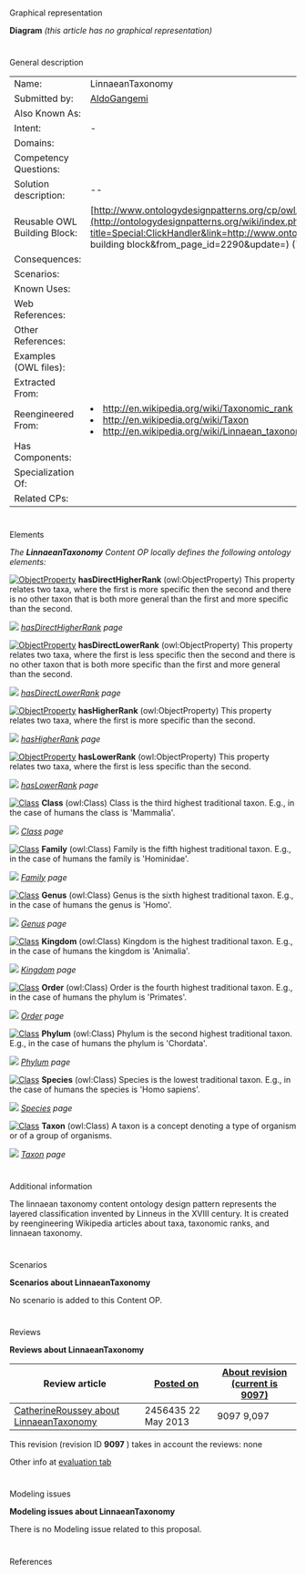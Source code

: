 # 

 Graphical representation



__Diagram__ 
_(this article has no graphical representation)_ 




# 

 General description




|  |  |
| --- | --- |
|  Name:  |  LinnaeanTaxonomy  |
|  Submitted by:  | [AldoGangemi](../User/AldoGangemi "User:AldoGangemi")  |
|  Also Known As:  |  |
|  Intent:  |  -  |
|  Domains:  |  |
|  Competency Questions:  |  |
|  Solution description:  |  --  |
|  Reusable OWL Building Block:  | [http://www.ontologydesignpatterns.org/cp/owl/linnaeantaxonomy.owl](http://ontologydesignpatterns.org/wiki/index.php?title=Special:ClickHandler&link=http://www.ontologydesignpatterns.org/cp/owl/linnaeantaxonomy.owl&message=OWL building block&from_page_id=2290&update=)  (751)  |
|  Consequences:  |  |
|  Scenarios:  |  |
|  Known Uses:  |  |
|  Web References:  |  |
|  Other References:  |  |
|  Examples (OWL files):  |  |
|  Extracted From:  |  |
|  Reengineered From:  | <li><a class="external free" href="http://en.wikipedia.org/wiki/Taxonomic_rank" rel="nofollow" title="http://en.wikipedia.org/wiki/Taxonomic_rank">        http://en.wikipedia.org/wiki/Taxonomic_rank       </a></li><li><a class="external free" href="http://en.wikipedia.org/wiki/Taxon" rel="nofollow" title="http://en.wikipedia.org/wiki/Taxon">        http://en.wikipedia.org/wiki/Taxon       </a></li><li><a class="external free" href="http://en.wikipedia.org/wiki/Linnaean_taxonomy" rel="nofollow" title="http://en.wikipedia.org/wiki/Linnaean_taxonomy">        http://en.wikipedia.org/wiki/Linnaean_taxonomy       </a></li> |
|  Has Components:  |  |
|  Specialization Of:  |  |
|  Related CPs:  |  |



  





# 

 Elements



_The
 __LinnaeanTaxonomy__ 
 Content OP locally defines the following ontology elements:_ 





[![ObjectProperty](../../../../images/thumb/c/c3/ObjectProperty.gif/20px-ObjectProperty.gif)](../Image/ObjectProperty.gif "ObjectProperty")
__hasDirectHigherRank__ 
 (owl:ObjectProperty) This property relates two taxa, where the first is more specific then the second and there is no other taxon that is both more general than the first and more specific than the second.
 
[![](../../../../../../../../../../../../images/thumb/8/87/ArrowRight.gif/11px-ArrowRight.gif)](../Image/ArrowRight.gif "ArrowRight.gif")
_[hasDirectHigherRank](../Submissions/LinnaeanTaxonomy/hasDirectHigherRank "Submissions:LinnaeanTaxonomy/hasDirectHigherRank") 
 page_ 



[![ObjectProperty](../../../../images/thumb/c/c3/ObjectProperty.gif/20px-ObjectProperty.gif)](../Image/ObjectProperty.gif "ObjectProperty")
__hasDirectLowerRank__ 
 (owl:ObjectProperty) This property relates two taxa, where the first is less specific then the second and there is no other taxon that is both more specific than the first and more general than the second.
 
[![](../../../../../../../../../../../../images/thumb/8/87/ArrowRight.gif/11px-ArrowRight.gif)](../Image/ArrowRight.gif "ArrowRight.gif")
_[hasDirectLowerRank](../Submissions/LinnaeanTaxonomy/hasDirectLowerRank "Submissions:LinnaeanTaxonomy/hasDirectLowerRank") 
 page_ 



[![ObjectProperty](../../../../images/thumb/c/c3/ObjectProperty.gif/20px-ObjectProperty.gif)](../Image/ObjectProperty.gif "ObjectProperty")
__hasHigherRank__ 
 (owl:ObjectProperty) This property relates two taxa, where the first is more specific than the second.
 
[![](../../../../../../../../../../../../images/thumb/8/87/ArrowRight.gif/11px-ArrowRight.gif)](../Image/ArrowRight.gif "ArrowRight.gif")
_[hasHigherRank](../Submissions/LinnaeanTaxonomy/hasHigherRank "Submissions:LinnaeanTaxonomy/hasHigherRank") 
 page_ 



[![ObjectProperty](../../../../images/thumb/c/c3/ObjectProperty.gif/20px-ObjectProperty.gif)](../Image/ObjectProperty.gif "ObjectProperty")
__hasLowerRank__ 
 (owl:ObjectProperty) This property relates two taxa, where the first is less specific than the second.
 
[![](../../../../../../../../../../../../images/thumb/8/87/ArrowRight.gif/11px-ArrowRight.gif)](../Image/ArrowRight.gif "ArrowRight.gif")
_[hasLowerRank](../Submissions/LinnaeanTaxonomy/hasLowerRank "Submissions:LinnaeanTaxonomy/hasLowerRank") 
 page_ 



[![Class](../../../../../../../../images/thumb/2/27/Class.gif/20px-Class.gif)](../Image/Class.gif "Class")
__Class__ 
 (owl:Class) Class is the third highest traditional taxon. E.g., in the case of humans the class is 'Mammalia'.
 
[![](../../../../../../../../../../../../images/thumb/8/87/ArrowRight.gif/11px-ArrowRight.gif)](../Image/ArrowRight.gif "ArrowRight.gif")
_[Class](../Submissions/LinnaeanTaxonomy/Class "Submissions:LinnaeanTaxonomy/Class") 
 page_ 



[![Class](../../../../../../../../images/thumb/2/27/Class.gif/20px-Class.gif)](../Image/Class.gif "Class")
__Family__ 
 (owl:Class) Family is the fifth highest traditional taxon. E.g., in the case of humans the family is 'Hominidae'.
 
[![](../../../../../../../../../../../../images/thumb/8/87/ArrowRight.gif/11px-ArrowRight.gif)](../Image/ArrowRight.gif "ArrowRight.gif")
_[Family](../Submissions/LinnaeanTaxonomy/Family "Submissions:LinnaeanTaxonomy/Family") 
 page_ 



[![Class](../../../../../../../../images/thumb/2/27/Class.gif/20px-Class.gif)](../Image/Class.gif "Class")
__Genus__ 
 (owl:Class) Genus is the sixth highest traditional taxon. E.g., in the case of humans the genus is 'Homo'.
 
[![](../../../../../../../../../../../../images/thumb/8/87/ArrowRight.gif/11px-ArrowRight.gif)](../Image/ArrowRight.gif "ArrowRight.gif")
_[Genus](../Submissions/LinnaeanTaxonomy/Genus "Submissions:LinnaeanTaxonomy/Genus") 
 page_ 



[![Class](../../../../../../../../images/thumb/2/27/Class.gif/20px-Class.gif)](../Image/Class.gif "Class")
__Kingdom__ 
 (owl:Class) Kingdom is the highest traditional taxon. E.g., in the case of humans the kingdom is 'Animalia'.
 
[![](../../../../../../../../../../../../images/thumb/8/87/ArrowRight.gif/11px-ArrowRight.gif)](../Image/ArrowRight.gif "ArrowRight.gif")
_[Kingdom](../Submissions/LinnaeanTaxonomy/Kingdom "Submissions:LinnaeanTaxonomy/Kingdom") 
 page_ 



[![Class](../../../../../../../../images/thumb/2/27/Class.gif/20px-Class.gif)](../Image/Class.gif "Class")
__Order__ 
 (owl:Class) Order is the fourth highest traditional taxon. E.g., in the case of humans the phylum is 'Primates'.
 
[![](../../../../../../../../../../../../images/thumb/8/87/ArrowRight.gif/11px-ArrowRight.gif)](../Image/ArrowRight.gif "ArrowRight.gif")
_[Order](../Submissions/LinnaeanTaxonomy/Order "Submissions:LinnaeanTaxonomy/Order") 
 page_ 



[![Class](../../../../../../../../images/thumb/2/27/Class.gif/20px-Class.gif)](../Image/Class.gif "Class")
__Phylum__ 
 (owl:Class) Phylum is the second highest traditional taxon. E.g., in the case of humans the phylum is 'Chordata'.
 
[![](../../../../../../../../../../../../images/thumb/8/87/ArrowRight.gif/11px-ArrowRight.gif)](../Image/ArrowRight.gif "ArrowRight.gif")
_[Phylum](../Submissions/LinnaeanTaxonomy/Phylum "Submissions:LinnaeanTaxonomy/Phylum") 
 page_ 



[![Class](../../../../../../../../images/thumb/2/27/Class.gif/20px-Class.gif)](../Image/Class.gif "Class")
__Species__ 
 (owl:Class) Species is the lowest traditional taxon. E.g., in the case of humans the species is 'Homo sapiens'.
 
[![](../../../../../../../../../../../../images/thumb/8/87/ArrowRight.gif/11px-ArrowRight.gif)](../Image/ArrowRight.gif "ArrowRight.gif")
_[Species](../Submissions/LinnaeanTaxonomy/Species "Submissions:LinnaeanTaxonomy/Species") 
 page_ 



[![Class](../../../../../../../../images/thumb/2/27/Class.gif/20px-Class.gif)](../Image/Class.gif "Class")
__Taxon__ 
 (owl:Class) A taxon is a concept denoting a type of organism or of a group of organisms.
 
[![](../../../../../../../../../../../../images/thumb/8/87/ArrowRight.gif/11px-ArrowRight.gif)](../Image/ArrowRight.gif "ArrowRight.gif")
_[Taxon](../Submissions/LinnaeanTaxonomy/Taxon "Submissions:LinnaeanTaxonomy/Taxon") 
 page_ 


# 

 Additional information



 The linnaean taxonomy content ontology design pattern represents the layered classification invented by Linneus in the XVIII century. It is created by reengineering Wikipedia articles about taxa, taxonomic ranks, and linnaean taxonomy.
 



# 

 Scenarios




__Scenarios about LinnaeanTaxonomy__ 


 No scenario is added to this Content OP.
 




# 

 Reviews




__Reviews about LinnaeanTaxonomy__ 



|  Review article  | [Posted on](../Property/CreationDate "Property:CreationDate")  | [About revision (current is 9097)](../Property/ReviewAboutVersion "Property:ReviewAboutVersion")  |
| --- | --- | --- |
| [CatherineRoussey about LinnaeanTaxonomy](../Community/CatherineRoussey_about_LinnaeanTaxonomy "Community:CatherineRoussey about LinnaeanTaxonomy")  |  2456435  22 May 2013  |  9097  9,097  |



 This revision (revision ID
 __9097__ 
 ) takes in account the reviews: none
 



 Other info at
 [evaluation tab](http://ontologydesignpatterns.org/wiki/index.php?title=Submissions:LinnaeanTaxonomy&action=evaluation "http://ontologydesignpatterns.org/wiki/index.php?title=Submissions:LinnaeanTaxonomy&action=evaluation") 





  





# 

 Modeling issues




__Modeling issues about LinnaeanTaxonomy__ 


 There is no Modeling issue related to this proposal.
 




  





# 

 References